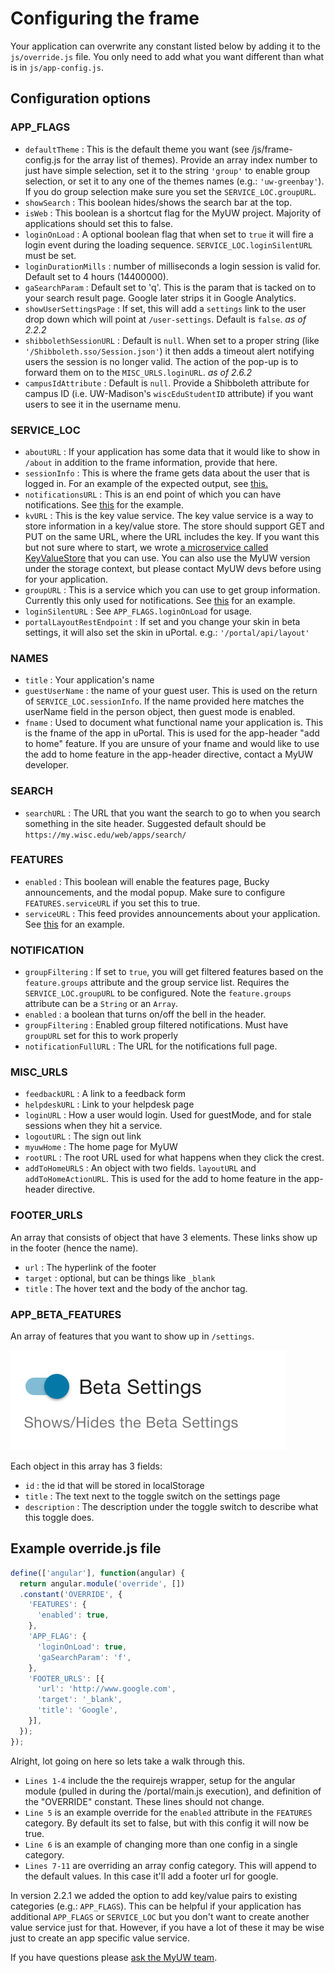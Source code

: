 # Configuring the frame

Your application can overwrite any constant listed below by adding it to the `js/override.js` file. You only need to add what you want different than what is in `js/app-config.js`.

## Configuration options

### APP_FLAGS

+ `defaultTheme` : This is the default theme you want (see /js/frame-config.js for the array list of themes). Provide an array index number to just have simple selection, set it to the string `'group'` to enable group selection, or set it to any one of the themes names (e.g.: `'uw-greenbay'`). If you do group selection make sure you set the `SERVICE_LOC.groupURL`.
+ `showSearch` : This boolean hides/shows the search bar at the top.
+ `isWeb` : This boolean is a shortcut flag for the MyUW project. Majority of applications should set this to false.
+ `loginOnLoad` : A optional boolean flag that when set to `true` it will fire a login event during the loading sequence. `SERVICE_LOC.loginSilentURL` must be set.
+ `loginDurationMills` : number of milliseconds a login session is valid for. Default set to 4 hours (14400000).
+ `gaSearchParam` : Default set to 'q'. This is the param that is tacked on to your search result page. Google later strips it in Google Analytics.
+ `showUserSettingsPage` : If set, this will add a `settings` link to the user drop down which will point at `/user-settings`. Default is `false`. _as of 2.2.2_
+ `shibbolethSessionURL` : Default is `null`. When set to a proper string (like `'/Shibboleth.sso/Session.json'`) it then adds a timeout alert notifying users the session is no longer valid. The action of the pop-up is to forward them on to the `MISC_URLS.loginURL`. _as of 2.6.2_
+ `campusIdAttribute` : Default is `null`. Provide a Shibboleth attribute for campus ID (i.e. UW-Madison's `wiscEduStudentID` attribute) if you want users to see it in the username menu.

### SERVICE_LOC

+ `aboutURL` : If your application has some data that it would like to show in `/about` in addition to the frame information, provide that here.
+ `sessionInfo` : This is where the frame gets data about the user that is logged in. For an example of the expected output, see [this.](https://github.com/UW-Madison-DoIT/uw-frame/blob/master/uw-frame-components/staticFeeds/session.json)
+ `notificationsURL` : This is an end point of which you can have notifications. See [this](https://github.com/UW-Madison-DoIT/uw-frame/blob/master/uw-frame-components/staticFeeds/sample_notifications.json) for the example.
+ `kvURL` : This is the key value service. The key value service is a way to store information in a key/value store. The store should support GET and PUT on the same URL, where the URL includes the key. If you want this but not sure where to start, we wrote [a microservice called KeyValueStore](https://github.com/UW-Madison-DoIT/KeyValueStore) that you can use. You can also use the MyUW version under the storage context, but please contact MyUW devs before using for your application.
+ `groupURL` : This is a service which you can use to get group information. Currently this only used for notifications. See [this](https://github.com/UW-Madison-DoIT/uw-frame/blob/master/uw-frame-components/staticFeeds/groups.json) for an example.
+ `loginSilentURL` : See `APP_FLAGS.loginOnLoad` for usage.
+ `portalLayoutRestEndpoint` : If set and you change your skin in beta settings, it will also set the skin in uPortal. e.g.: `'/portal/api/layout'`

### NAMES

+ `title` : Your application's name
+ `guestUserName` : the name of your guest user. This is used on the return of `SERVICE_LOC.sessionInfo`. If the name provided here matches the userName field in the person object, then guest mode is enabled.
+ `fname` : Used to document what functional name your application is. This is the fname of the app in uPortal. This is used for the app-header "add to home" feature. If you are unsure of your fname and would like to use the add to home feature in the app-header directive, contact a MyUW developer.

### SEARCH

+ `searchURL` : The URL that you want the search to go to when you search something in the site header. Suggested default should be `https://my.wisc.edu/web/apps/search/`

### FEATURES

+ `enabled` : This boolean will enable the features page, Bucky announcements, and the modal popup. Make sure to configure `FEATURES.serviceURL` if you set this to true.
+ `serviceURL` : This feed provides announcements about your application. See [this](https://github.com/UW-Madison-DoIT/uw-frame/blob/master/uw-frame-components/staticFeeds/features.json) for an example.

### NOTIFICATION

+ `groupFiltering` : If set to `true`, you will get filtered features based on the `feature.groups` attribute and the group service list. Requires the `SERVICE_LOC.groupURL` to be configured. Note the `feature.groups` attribute can be a `String` or an `Array`.
+ `enabled` : a boolean that turns on/off the bell in the header.
+ `groupFiltering` : Enabled group filtered notifications. Must have `groupURL` set for this to work properly
+ `notificationFullURL` : The URL for the notifications full page.

### MISC_URLS

+ `feedbackURL` : A link to a feedback form
+ `helpdeskURL` : Link to your helpdesk page
+ `loginURL` : How a user would login. Used for guestMode, and for stale sessions when they hit a service.
+ `logoutURL` : The sign out link
+ `myuwHome` : The home page for MyUW
+ `rootURL` : The root URL used for what happens when they click the crest.
+ `addToHomeURLS` : An object with two fields. `layoutURL` and `addToHomeActionURL`. This is used for the add to home feature in the app-header directive.

### FOOTER_URLS

An array that consists of object that have 3 elements. These links show up in the footer (hence the name).
+ `url` : The hyperlink of the footer
+ `target` : optional, but can be things like `_blank`
+ `title` : The hover text and the body of the anchor tag.

### APP_BETA_FEATURES

An array of features that you want to show up in `/settings`.

![settings option](img/settings-option.png)

Each object in this array has 3 fields:
+ `id` : the id that will be stored in localStorage
+ `title` : The text next to the toggle switch on the settings page
+ `description` : The description under the toggle switch to describe what this toggle does.

## Example override.js file

```javascript
define(['angular'], function(angular) {
  return angular.module('override', [])
  .constant('OVERRIDE', {
    'FEATURES': {
      'enabled': true,
    },
    'APP_FLAG': {
      'loginOnLoad': true,
      'gaSearchParam': 'f',
    },
    'FOOTER_URLS': [{
      'url': 'http://www.google.com',
      'target': '_blank',
      'title': 'Google',
    }],
  });
});

```

Alright, lot going on here so lets take a walk through this.

+ `Lines 1-4` include the the requirejs wrapper, setup for the angular module (pulled in during the /portal/main.js execution),
and definition of the "OVERRIDE" constant. These lines should not change.
+ `Line 5` is an example override for the `enabled` attribute in the `FEATURES` category. By default its set to false, but
with this config it will now be true.
+ `Line 6` is an example of changing more than one config in a single category.
+ `Lines 7-11` are overriding an array config category. This will append to the default values. In this case it'll add a footer url for google.

In version 2.2.1 we added the option to add key/value pairs to existing categories (e.g.: `APP_FLAGS`). This can be helpful if your
application has additional `APP_FLAGS` or `SERVICE_LOC` but you don't want to create another value service just for that. However, if you have
a lot of these it may be wise just to create an app specific value service.

If you have questions please [ask the MyUW team](mailto:myuw-infra@office365.wisc.edu).
